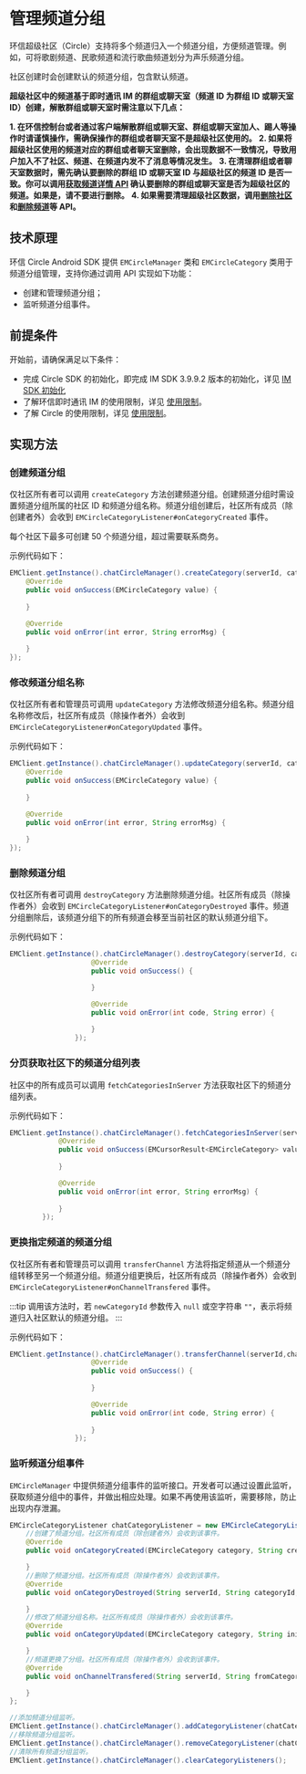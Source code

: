 # 管理频道分组

<Toc />

环信超级社区（Circle）支持将多个频道归入一个频道分组，方便频道管理。例如，可将歌剧频道、民歌频道和流行歌曲频道划分为声乐频道分组。

社区创建时会创建默认的频道分组，包含默认频道。

**超级社区中的频道基于即时通讯 IM 的群组或聊天室（频道 ID 为群组 ID 或聊天室 ID）创建，解散群组或聊天室时需注意以下几点：**

**1. 在环信控制台或者通过客户端解散群组或聊天室、群组或聊天室加人、踢人等操作时请谨慎操作，需确保操作的群组或者聊天室不是超级社区使用的。**
**2. 如果将超级社区使用的频道对应的群组或者聊天室删除，会出现数据不一致情况，导致用户加入不了社区、频道、在频道内发不了消息等情况发生。**
**3. 在清理群组或者聊天室数据时，需先确认要删除的群组 ID 或聊天室 ID 与超级社区的频道 ID 是否一致。你可以调用[获取频道详情 API](channel_mgmt_android.html#获取频道详情) 确认要删除的群组或聊天室是否为超级社区的频道。如果是，请不要进行删除。**
**4. 如果需要清理超级社区数据，调用[删除社区](server_mgmt_android.html#解散社区)和[删除频道](channel_mgmt_android.html#解散频道)等 API。**

## 技术原理

环信 Circle Android SDK 提供 `EMCircleManager` 类和 `EMCircleCategory` 类用于频道分组管理，支持你通过调用 API 实现如下功能：

- 创建和管理频道分组；
- 监听频道分组事件。

## 前提条件

开始前，请确保满足以下条件：

- 完成 Circle SDK 的初始化，即完成 IM SDK 3.9.9.2 版本的初始化，详见 [IM SDK 初始化](/document/android/initialization.html)
- 了解环信即时通讯 IM 的使用限制，详见 [使用限制](/product/limitation.html)。
- 了解 Circle 的使用限制，详见 [使用限制](circle_overview.html#限制条件)。

## 实现方法

### 创建频道分组

仅社区所有者可以调用 `createCategory` 方法创建频道分组。创建频道分组时需设置频道分组所属的社区 ID 和频道分组名称。频道分组创建后，社区所有成员（除创建者外）会收到 `EMCircleCategoryListener#onCategoryCreated` 事件。 

每个社区下最多可创建 50 个频道分组，超过需要联系商务。

示例代码如下：

```java
EMClient.getInstance().chatCircleManager().createCategory(serverId, categoryName, new EMValueCallBack<EMCircleCategory>() {
    @Override
    public void onSuccess(EMCircleCategory value) {
        
    }

    @Override
    public void onError(int error, String errorMsg) {
        
    }
});
```

### 修改频道分组名称

仅社区所有者和管理员可调用 `updateCategory` 方法修改频道分组名称。频道分组名称修改后，社区所有成员（除操作者外）会收到 `EMCircleCategoryListener#onCategoryUpdated` 事件。

示例代码如下：

```java
EMClient.getInstance().chatCircleManager().updateCategory(serverId, categoryId, categoryName, new EMValueCallBack<EMCircleCategory>() {
    @Override
    public void onSuccess(EMCircleCategory value) {
        
    }

    @Override
    public void onError(int error, String errorMsg) {
        
    }
});
```

### 删除频道分组

仅社区所有者可调用 `destroyCategory` 方法删除频道分组。社区所有成员（除操作者外）会收到 `EMCircleCategoryListener#onCategoryDestroyed` 事件。频道分组删除后，该频道分组下的所有频道会移至当前社区的默认频道分组下。

示例代码如下：

```java
EMClient.getInstance().chatCircleManager().destroyCategory(serverId, categoryId, new EMCallBack() {
                    @Override
                    public void onSuccess() {

                    }

                    @Override
                    public void onError(int code, String error) {
                        
                    }
                });
```

### 分页获取社区下的频道分组列表

社区中的所有成员可以调用 `fetchCategoriesInServer` 方法获取社区下的频道分组列表。

示例代码如下：

```java
EMClient.getInstance().chatCircleManager().fetchCategoriesInServer(serverID, 20, null, new EMValueCallBack<EMCursorResult<EMCircleCategory>>() {
            @Override
            public void onSuccess(EMCursorResult<EMCircleCategory> value) {
                
            }

            @Override
            public void onError(int error, String errorMsg) {
                
            }
        });
```

### 更换指定频道的频道分组

仅社区所有者和管理员可以调用 `transferChannel` 方法将指定频道从一个频道分组转移至另一个频道分组。频道分组更换后，社区所有成员（除操作者外）会收到 `EMCircleCategoryListener#onChannelTransfered` 事件。

:::tip
调用该方法时，若 `newCategoryId` 参数传入 `null` 或空字符串 `""`，表示将频道归入社区默认的频道分组。
:::

示例代码如下：

```java
EMClient.getInstance().chatCircleManager().transferChannel(serverId,channelId, newCategoryId, new EMCallBack() {
                    @Override
                    public void onSuccess() {
                       
                    }

                    @Override
                    public void onError(int code, String error) {
                        
                    }
                });
```

### 监听频道分组事件

`EMCircleManager` 中提供频道分组事件的监听接口。开发者可以通过设置此监听，获取频道分组中的事件，并做出相应处理。如果不再使用该监听，需要移除，防止出现内存泄漏。

```java
EMCircleCategoryListener chatCategoryListener = new EMCircleCategoryListener() {
    //创建了频道分组。社区所有成员（除创建者外）会收到该事件。
    @Override
    public void onCategoryCreated(EMCircleCategory category, String creator) {

    }
    //删除了频道分组。社区所有成员（除操作者外）会收到该事件。
    @Override
    public void onCategoryDestroyed(String serverId, String categoryId, String initiator) {

    }
    //修改了频道分组名称。社区所有成员（除操作者外）会收到该事件。
    @Override
    public void onCategoryUpdated(EMCircleCategory category, String initiator) {

    }
    //频道更换了分组。社区所有成员（除操作者外）会收到该事件。
    @Override
    public void onChannelTransfered(String serverId, String fromCategoryId, String toCategoryId, String channelId, String initiator) {

    }
};

//添加频道分组监听。
EMClient.getInstance().chatCircleManager().addCategoryListener(chatCategoryListener);
//移除频道分组监听。
EMClient.getInstance().chatCircleManager().removeCategoryListener(chatCategoryListener);
//清除所有频道分组监听。
EMClient.getInstance().chatCircleManager().clearCategoryListeners();
```